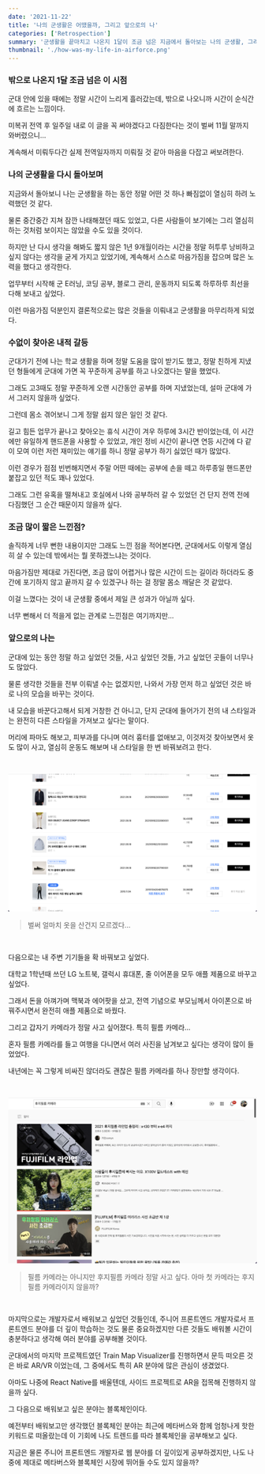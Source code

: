 ```yaml
---
date: '2021-11-22'
title: '나의 군생활은 어땠을까, 그리고 앞으로의 나'
categories: ['Retrospection']
summary: '군생활을 끝마치고 나온지 1달이 조금 넘은 지금에서 돌아보는 나의 군생활, 그리고 앞으로의 내 모습과 목표'
thumbnail: './how-was-my-life-in-airforce.png'
---
```


### 밖으로 나온지 1달 조금 넘은 이 시점

군대 안에 있을 때에는 정말 시간이 느리게 흘러갔는데, 밖으로 나오니까 시간이 순식간에 흐르는 느낌이다.

미복귀 전역 후 일주일 내로 이 글을 꼭 써야겠다고 다짐한다는 것이 벌써 11월 말까지 와버렸으니...

계속해서 미뤄두다간 실제 전역일자까지 미뤄질 것 같아 마음을 다잡고 써보려한다.

### 나의 군생활을 다시 돌아보며

지금와서 돌아보니 나는 군생활을 하는 동안 정말 어떤 것 하나 빠짐없이 열심히 하려 노력했던 것 같다.

물론 중간중간 지쳐 잠깐 나태해졌던 때도 있었고, 다른 사람들이 보기에는 그리 열심히 하는 것처럼 보이지는 않았을 수도 있을 것이다.

하지만 난 다시 생각을 해봐도 짧지 않은 1년 9개월이라는 시간을 정말 허투루 낭비하고 싶지 않다는 생각을 굳게 가지고 있었기에, 계속해서 스스로 마음가짐을 잡으며 많은 노력을 했다고 생각한다.

업무부터 시작해 군 E러닝, 코딩 공부, 블로그 관리, 운동까지 되도록 하루하루 최선을 다해 보내고 싶었다.

이런 마음가짐 덕분인지 결론적으로는 많은 것들을 이뤄내고 군생활을 마무리하게 되었다.

### 수없이 찾아온 내적 갈등

군대가기 전에 나는 학교 생활을 하며 정말 도움을 많이 받기도 했고, 정말 친하게 지냈던 형들에게 군대에 가면 꼭 꾸준하게 공부를 하고 나오겠다는 말을 했었다.

그래도 고3때도 정말 꾸준하게 오랜 시간동안 공부를 하며 지냈었는데, 설마 군대에 가서 그러지 않을까 싶었다.

그런데 몸소 겪어보니 그게 정말 쉽지 않은 일인 것 같다.

길고 힘든 업무가 끝나고 찾아오는 휴식 시간이 겨우 하루에 3시간 반이었는데, 이 시간에만 유일하게 핸드폰을 사용할 수 있었고, 개인 정비 시간이 끝나면 연등 시간에 다 같이 모여 이런 저런 재미있는 얘기를 하니 정말 공부가 하기 싫었던 때가 많았다.

이런 경우가 점점 빈번해지면서 주말 어떤 때에는 공부에 손을 떼고 하루종일 핸드폰만 붙잡고 있던 적도 꽤나 있었다.

그래도 그런 유혹을 떨쳐내고 호실에서 나와 공부하러 갈 수 있었던 건 단지 전역 전에 다짐했던 그 순간 때문이지 않을까 싶다.

### 조금 많이 짧은 느낀점?

솔직하게 너무 뻔한 내용이지만 그래도 느낀 점을 적어본다면, 군대에서도 이렇게 열심히 살 수 있는데 밖에서는 뭘 못하겠느냐는 것이다.

마음가짐만 제대로 가진다면, 조금 많이 어렵거나 많은 시간이 드는 길이라 하더라도 중간에 포기하지 않고 끝까지 갈 수 있겠구나 하는 걸 정말 몸소 깨달은 것 같았다.

이걸 느꼈다는 것이 내 군생활 중에서 제일 큰 성과가 아닐까 싶다.

너무 뻔해서 더 적을게 없는 관계로 느낀점은 여기까지만...

### 앞으로의 나는

군대에 있는 동안 정말 하고 싶었던 것들, 사고 싶었던 것들, 가고 싶었던 곳들이 너무나도 많았다.

물론 생각한 것들을 전부 이뤄낼 수는 없겠지만, 나와서 가장 먼저 하고 싶었던 것은 바로 나의 모습을 바꾸는 것이다.

내 모습을 바꾼다고해서 되게 거창한 건 아니고, 단지 군대에 들어가기 전의 내 스타일과는 완전히 다른 스타일을 가져보고 싶다는 말이다.

머리에 파마도 해보고, 피부과를 다니며 여러 흉터를 없애보고, 이것저것 찾아보면서 옷도 많이 사고, 열심히 운동도 해보며 내 스타일을 한 번 바꿔보려고 한다.

<br />

![./how-was-my-life-in-airforce-1.png](./how-was-my-life-in-airforce-1.png)

> 벌써 얼마치 옷을 산건지 모르겠다...

<br />

다음으로는 내 주변 기기들을 확 바꿔보고 싶었다.

대학교 1학년때 쓰던 LG 노트북, 갤럭시 휴대폰, 줄 이어폰을 모두 애플 제품으로 바꾸고 싶었다.

그래서 돈을 아껴가며 맥북과 에어팟을 샀고, 전역 기념으로 부모님께서 아이폰으로 바꿔주시면서 완전히 애플 제품으로 바꿨다.

그리고 갑자기 카메라가 정말 사고 싶어졌다. 특히 필름 카메라...

혼자 필름 카메라를 들고 여행을 다니면서 여러 사진을 남겨보고 싶다는 생각이 많이 들었었다.

내년에는 꼭 그렇게 비싸진 않더라도 괜찮은 필름 카메라를 하나 장만할 생각이다.

<br />

![./how-was-my-life-in-airforce-2.png](./how-was-my-life-in-airforce-2.png)

> 필름 카메라는 아니지만 후지필름 카메라 정말 사고 싶다. 아마 첫 카메라는 후지필름 카메라이지 않을까?

<br />

마지막으로는 개발자로서 배워보고 싶었던 것들인데, 주니어 프론트엔드 개발자로서 프론트엔드 분야를 더 깊이 학습하는 것도 물론 중요하겠지만 다른 것들도 배워볼 시간이 충분하다고 생각해 여러 분야를 공부해볼 것이다.

군대에서의 마지막 프로젝트였던 Train Map Visualizer를 진행하면서 문득 떠오른 것은 바로 AR/VR 이었는데, 그 중에서도 특히 AR 분야에 많은 관심이 생겼었다.

아마도 나중에 React Native를 배울텐데, 사이드 프로젝트로 AR을 접목해 진행하지 않을까 싶다.

그 다음으로 배워보고 싶은 분야는 블록체인이다.

예전부터 배워보고만 생각했던 블록체인 분야는 최근에 메타버스와 함께 엄청나게 핫한 키워드로 떠올랐는데 이 기회에 나도 트렌드를 따라 블록체인을 공부해보고 싶다.

지금은 물론 주니어 프론트엔드 개발자로 웹 분야를 더 깊이있게 공부하겠지만, 나도 나중에 제대로 메타버스와 블록체인 시장에 뛰어들 수도 있지 않을까?
